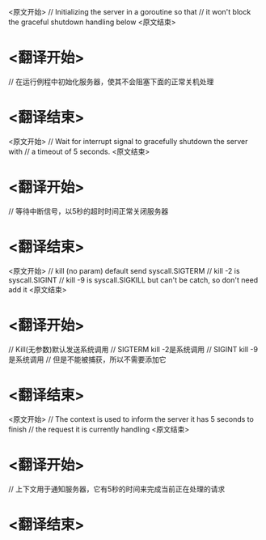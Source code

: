 
<原文开始>
	// Initializing the server in a goroutine so that
	// it won't block the graceful shutdown handling below
<原文结束>

# <翻译开始>
// 在运行例程中初始化服务器，使其不会阻塞下面的正常关机处理
# <翻译结束>


<原文开始>
	// Wait for interrupt signal to gracefully shutdown the server with
	// a timeout of 5 seconds.
<原文结束>

# <翻译开始>
// 等待中断信号，以5秒的超时时间正常关闭服务器
# <翻译结束>


<原文开始>
	// kill (no param) default send syscall.SIGTERM
	// kill -2 is syscall.SIGINT
	// kill -9 is syscall.SIGKILL but can't be catch, so don't need add it
<原文结束>

# <翻译开始>
// Kill(无参数)默认发送系统调用
// SIGTERM kill -2是系统调用
// SIGINT kill -9是系统调用
// 但是不能被捕获，所以不需要添加它
# <翻译结束>


<原文开始>
	// The context is used to inform the server it has 5 seconds to finish
	// the request it is currently handling
<原文结束>

# <翻译开始>
// 上下文用于通知服务器，它有5秒的时间来完成当前正在处理的请求
# <翻译结束>

